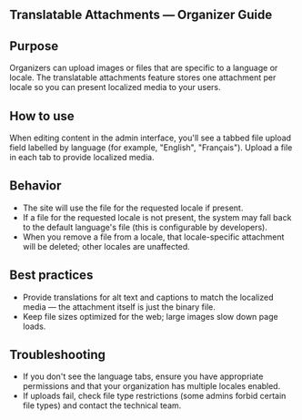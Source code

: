 ## Translatable Attachments — Organizer Guide

Purpose
-------

Organizers can upload images or files that are specific to a language or
locale. The translatable attachments feature stores one attachment per locale
so you can present localized media to your users.

How to use
----------

When editing content in the admin interface, you'll see a tabbed file upload
field labelled by language (for example, "English", "Français"). Upload a
file in each tab to provide localized media.

Behavior
--------

- The site will use the file for the requested locale if present.
- If a file for the requested locale is not present, the system may fall back
  to the default language's file (this is configurable by developers).
- When you remove a file from a locale, that locale-specific attachment will
  be deleted; other locales are unaffected.

Best practices
--------------

- Provide translations for alt text and captions to match the localized
  media — the attachment itself is just the binary file.
- Keep file sizes optimized for the web; large images slow down page loads.

Troubleshooting
---------------

- If you don't see the language tabs, ensure you have appropriate
  permissions and that your organization has multiple locales enabled.
- If uploads fail, check file type restrictions (some admins forbid certain
  file types) and contact the technical team.
